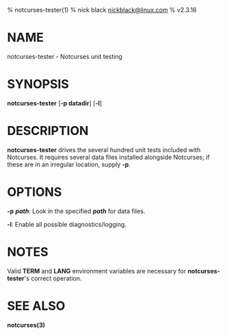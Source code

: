 % notcurses-tester(1)
% nick black <nickblack@linux.com>
% v2.3.16

# NAME

notcurses-tester - Notcurses unit testing

# SYNOPSIS

**notcurses-tester** [**-p datadir**] [**-l**]

# DESCRIPTION

**notcurses-tester** drives the several hundred unit tests included with
Notcurses. It requires several data files installed alongside Notcurses;
if these are in an irregular location, supply **-p**.

# OPTIONS

**-p** ***path***: Look in the specified ***path*** for data files.

**-l**: Enable all possible diagnostics/logging.

# NOTES

Valid **TERM** and **LANG** environment variables are necessary for
**notcurses-tester**'s correct operation.

# SEE ALSO

**notcurses(3)**
